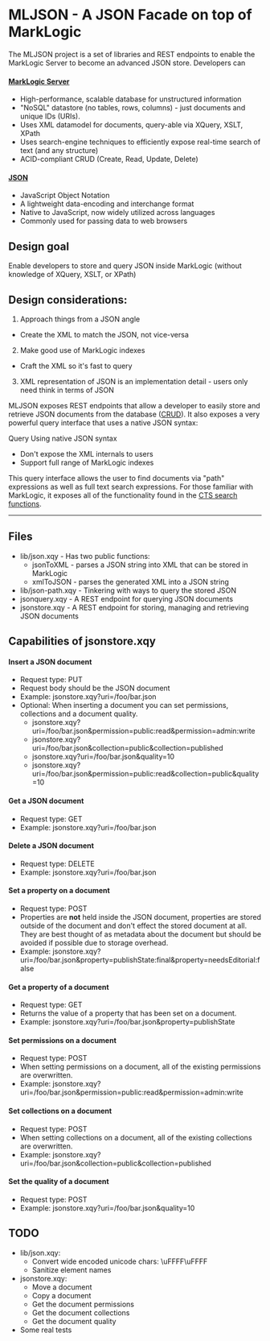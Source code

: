 # MLJSON - A JSON Facade on top of MarkLogic

The MLJSON project is a set of libraries and REST endpoints to enable the MarkLogic Server to become an advanced JSON store.
Developers can

#### [MarkLogic Server](http://developer.marklogic.com)
 - High-performance, scalable database for unstructured information
 - "NoSQL" datastore (no tables, rows, columns) - just documents and unique IDs (URIs).
 - Uses XML datamodel for documents, query-able via XQuery, XSLT, XPath
 - Uses search-engine techniques to efficiently expose real-time search of text (and any structure)
 - ACID-compliant CRUD (Create, Read, Update, Delete)

#### [JSON](http://json.org)
  - JavaScript Object Notation
  - A lightweight data-encoding and interchange format
  - Native to JavaScript, now widely utilized across languages
  - Commonly used for passing data to web browsers

## Design goal
Enable developers to store and query JSON inside MarkLogic (without knowledge of XQuery, XSLT, or XPath)

## Design considerations: 
1. Approach things from a JSON angle
- Create the XML to match the JSON, not vice-versa 
2. Make good use of MarkLogic indexes
- Craft the XML so it's fast to query
3. XML representation of JSON is an implementation detail - users only need think in terms of JSON

MLJSON exposes REST endpoints that allow a developer to
easily store and retrieve JSON documents from the database ([CRUD]).  It also
exposes a very powerful query interface that uses a native JSON syntax:

Query Using native JSON syntax 
- Don't expose the XML internals to users 
- Support full range of MarkLogic indexes

This query interface allows the user to find documents via "path" expressions as
well as full text search expressions.  For those familiar with MarkLogic, it
exposes all of the functionality found in the [CTS search functions].
___

## Files
 - lib/json.xqy - Has two public functions:
   - jsonToXML - parses a JSON string into XML that can be stored in MarkLogic
   - xmlToJSON - parses the generated XML into a JSON string
 - lib/json-path.xqy - Tinkering with ways to query the stored JSON
 - jsonquery.xqy - A REST endpoint for querying JSON documents
 - jsonstore.xqy - A REST endpoint for storing, managing and retrieving JSON documents

## Capabilities of jsonstore.xqy
#### Insert a JSON document
 - Request type: PUT
 - Request body should be the JSON document
 - Example: jsonstore.xqy?uri=/foo/bar.json
 - Optional: When inserting a document you can set permissions, collections and a document quality.
   - jsonstore.xqy?uri=/foo/bar.json&permission=public:read&permission=admin:write
   - jsonstore.xqy?uri=/foo/bar.json&collection=public&collection=published
   - jsonstore.xqy?uri=/foo/bar.json&quality=10
   - jsonstore.xqy?uri=/foo/bar.json&permission=public:read&collection=public&quality=10

#### Get a JSON document
 - Request type: GET
 - Example: jsonstore.xqy?uri=/foo/bar.json

#### Delete a JSON document
 - Request type: DELETE
 - Example: jsonstore.xqy?uri=/foo/bar.json

#### Set a property on a document
 - Request type: POST
 - Properties are **not** held inside the JSON document, properties are stored outside of the document and don't effect the stored document at all.  They are best thought of as metadata about the document but should be avoided if possible due to storage overhead.
 - Example: jsonstore.xqy?uri=/foo/bar.json&property=publishState:final&property=needsEditorial:false

#### Get a property of a document
 - Request type: GET
 - Returns the value of a property that has been set on a document.
 - Example: jsonstore.xqy?uri=/foo/bar.json&property=publishState

#### Set permissions on a document
 - Request type: POST
 - When setting permissions on a document, all of the existing permissions are overwritten.
 - Example: jsonstore.xqy?uri=/foo/bar.json&permission=public:read&permission=admin:write

#### Set collections on a document
 - Request type: POST
 - When setting collections on a document, all of the existing collections are overwritten.
 - Example: jsonstore.xqy?uri=/foo/bar.json&collection=public&collection=published

#### Set the quality of a document
 - Request type: POST
 - Example: jsonstore.xqy?uri=/foo/bar.json&quality=10

## TODO
 - lib/json.xqy:
   - Convert wide encoded unicode chars: \uFFFF\uFFFF
   - Sanitize element names
 - jsonstore.xqy:
   - Move a document
   - Copy a document
   - Get the document permissions
   - Get the document collections
   - Get the document quality
 - Some real tests

  [MarkLogic]: http://marklogic.com
  [CRUD]: http://en.wikipedia.org/wiki/Create,_read,_update_and_delete
  [CTS search functions]: http://developer.marklogic.com/pubs/4.2/apidocs/cts-query.html
